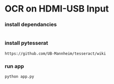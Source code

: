 # OCR on HDMI-USB Input

### install dependancies

```pip install opencv-python pytesseract

```

### install pytesserat

```
https://github.com/UB-Mannheim/tesseract/wiki
```

### run app

```
python app.py
```
